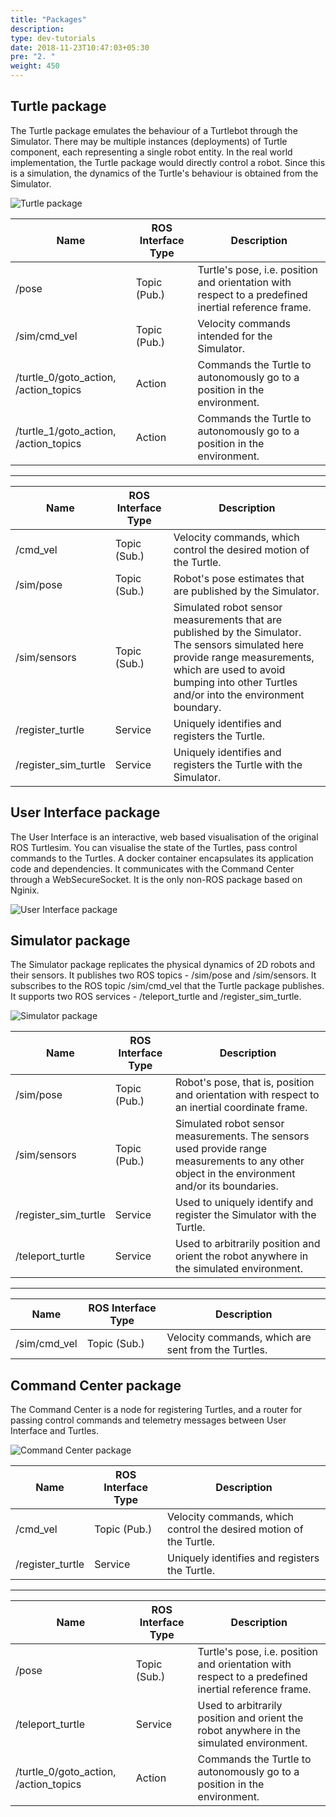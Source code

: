 ```yaml
---
title: "Packages"
description:
type: dev-tutorials
date: 2018-11-23T10:47:03+05:30
pre: "2. "
weight: 450
---
```

## Turtle package
The Turtle package emulates the behaviour of a Turtlebot through the Simulator.
There may be multiple instances (deployments) of Turtle component, each
representing a single robot entity. In the real world implementation,
the Turtle package would directly control a robot. Since this is a simulation,
the dynamics of the Turtle's behaviour is obtained from the Simulator.

![Turtle package](/images/tutorials/turtlesim/packages/package_turtle.png?classes=border,shadow)

| Name | ROS Interface Type | Description |
| ---- | ------------------ | ----------- |
| /pose | Topic (Pub.) | Turtle's pose, i.e. position and orientation with respect to a predefined inertial reference frame. |
| /sim/cmd_vel | Topic (Pub.) | Velocity commands intended for the Simulator. |
| /turtle_0/goto_action, /action_topics | Action | Commands the Turtle to autonomously go to a position in the environment. |
| /turtle_1/goto_action, /action_topics | Action | Commands the Turtle to autonomously go to a position in the environment. |

--------------------------------------------

| Name | ROS Interface Type | Description |
| ---- | ------------------ | ----------- |
| /cmd_vel | Topic (Sub.) | Velocity commands, which control the desired motion of the Turtle. |
| /sim/pose | Topic (Sub.) | Robot's pose estimates that are published by the Simulator. |
| /sim/sensors | Topic (Sub.) | Simulated robot sensor measurements that are published by the Simulator. The sensors simulated here provide range measurements, which are used to avoid bumping into other Turtles and/or into the environment boundary. |
| /register_turtle | Service | Uniquely identifies and registers the Turtle. |
| /register_sim_turtle | Service | Uniquely identifies and registers the Turtle with the Simulator. |


## User Interface package
The User Interface is an interactive, web based visualisation of the original
ROS Turtlesim. You can visualise the state of the Turtles, pass control commands
to the Turtles. A docker container encapsulates its application code and
dependencies. It communicates with the Command Center through a WebSecureSocket.
It is the only non-ROS package based on Nginix.

![User Interface package](/images/tutorials/turtlesim/packages/package_user_interface.png?classes=border,shadow)

## Simulator package
The Simulator package replicates the physical dynamics of 2D robots and
their sensors. It publishes two ROS topics - /sim/pose and /sim/sensors.
It subscribes to the ROS topic /sim/cmd_vel that the Turtle package publishes.
It supports two ROS services - /teleport_turtle and /register_sim_turtle.

![Simulator package](/images/tutorials/turtlesim/packages/package_simulator.png?classes=border,shadow)

| Name | ROS Interface Type | Description |
| ---- | ------------------ | ----------- |
| /sim/pose | Topic (Pub.) | Robot's pose, that is, position and orientation with respect to an inertial coordinate frame. |
| /sim/sensors | Topic (Pub.) | Simulated robot sensor measurements. The sensors used provide range measurements to any other object in the environment and/or its boundaries. |
| /register_sim_turtle | Service | Used to uniquely identify and register the Simulator with the Turtle. |
| /teleport_turtle | Service | Used to arbitrarily position and orient the robot anywhere in the simulated environment. |

----------------------------------

| Name | ROS Interface Type | Description |
| ---- | ------------------ | ----------- |
| /sim/cmd_vel | Topic (Sub.) | Velocity commands, which are sent from the Turtles. |


## Command Center package
The Command Center is a node for registering Turtles, and a router for
passing control commands and telemetry messages between User Interface
and Turtles.

![Command Center package](/images/tutorials/turtlesim/packages/package_command_center.png?classes=border,shadow)

| Name | ROS Interface Type | Description |
| ---- | ------------------ | ----------- |
| /cmd_vel | Topic (Pub.) | Velocity commands, which control the desired motion of the Turtle. |
| /register_turtle | Service | Uniquely identifies and registers the Turtle. |

----------------------------------

| Name | ROS Interface Type | Description |
| ---- | ------------------ | ----------- |
| /pose | Topic (Sub.) | Turtle's pose, i.e. position and orientation with respect to a predefined inertial reference frame. |
| /teleport_turtle | Service | Used to arbitrarily position and orient the robot anywhere in the simulated environment. |
| /turtle_0/goto_action, /action_topics | Action | Commands the Turtle to autonomously go to a position in the environment. |
